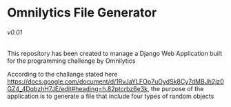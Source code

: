 # Omnilytics File Generator
###### v0.01
This repository has been created to manage a Django Web Application built for the programming challenge by Omnilytics

According to the challange stated here https://docs.google.com/document/d/1RvJaYLFOp7uOydSk8Cy7dMBJh2jz0GZ4_4DqbzhH7JE/edit#heading=h.82ptcrbz6e3k, the purpose of the application is to generate a file that include four types of random objects






